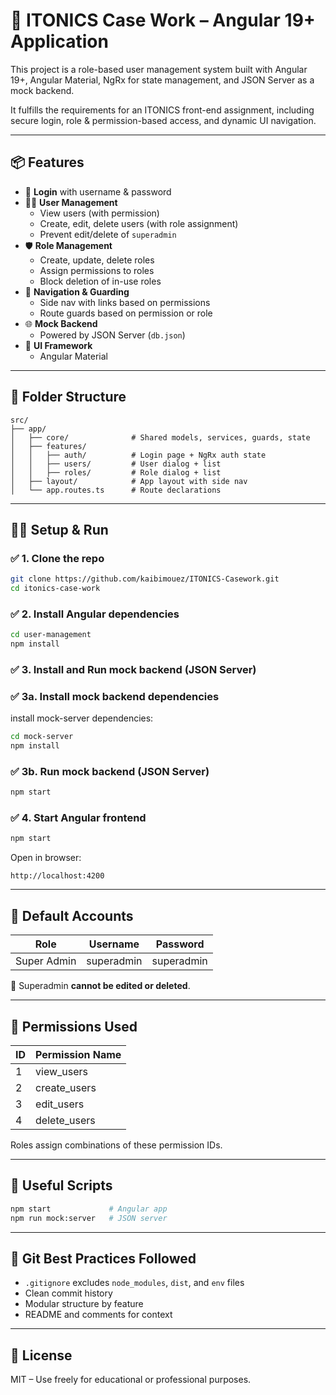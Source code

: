 # 🚀 ITONICS Case Work – Angular 19+ Application

This project is a role-based user management system built with Angular 19+, Angular Material, NgRx for state management, and JSON Server as a mock backend.

It fulfills the requirements for an ITONICS front-end assignment, including secure login, role & permission-based access, and dynamic UI navigation.

---

## 📦 Features

- 🔐 **Login** with username & password
- 🧑‍💼 **User Management**
  - View users (with permission)
  - Create, edit, delete users (with role assignment)
  - Prevent edit/delete of `superadmin`
- 🛡️ **Role Management**
  - Create, update, delete roles
  - Assign permissions to roles
  - Block deletion of in-use roles
- 🧭 **Navigation & Guarding**
  - Side nav with links based on permissions
  - Route guards based on permission or role
- 🌐 **Mock Backend**
  - Powered by JSON Server (`db.json`)
- 🎨 **UI Framework**
  - Angular Material
---

## 📁 Folder Structure

```
src/
├── app/
│   ├── core/              # Shared models, services, guards, state
│   ├── features/
│   │   ├── auth/          # Login page + NgRx auth state
│   │   ├── users/         # User dialog + list
│   │   ├── roles/         # Role dialog + list
│   ├── layout/            # App layout with side nav
│   └── app.routes.ts      # Route declarations
```

---

## 🧑‍💻 Setup & Run

### ✅ 1. Clone the repo

```bash
git clone https://github.com/kaibimouez/ITONICS-Casework.git   
cd itonics-case-work
```

### ✅ 2. Install Angular dependencies

```bash
cd user-management
npm install
```

### ✅ 3. Install and Run mock backend (JSON Server)
### ✅ 3a. Install mock backend dependencies

install mock-server dependencies:

```bash
cd mock-server
npm install
```
### ✅ 3b. Run mock backend (JSON Server)

```bash
npm start
```

### ✅ 4. Start Angular frontend

```bash
npm start
```

Open in browser:

```
http://localhost:4200
```

---

## 👤 Default Accounts

| Role        | Username     | Password   |
|-------------|--------------|------------|
| Super Admin | superadmin   | superadmin |

🛑 Superadmin **cannot be edited or deleted**.

---

## 📄 Permissions Used

| ID | Permission Name   |
|----|--------------------|
| 1  | view_users         |
| 2  | create_users       |
| 3  | edit_users         |
| 4  | delete_users       |

Roles assign combinations of these permission IDs.

---

## 🧪 Useful Scripts

```bash
npm start             # Angular app
npm run mock:server   # JSON server
```

---

## 🧹 Git Best Practices Followed

- `.gitignore` excludes `node_modules`, `dist`, and `env` files
- Clean commit history
- Modular structure by feature
- README and comments for context

---

## 📄 License

MIT – Use freely for educational or professional purposes.
